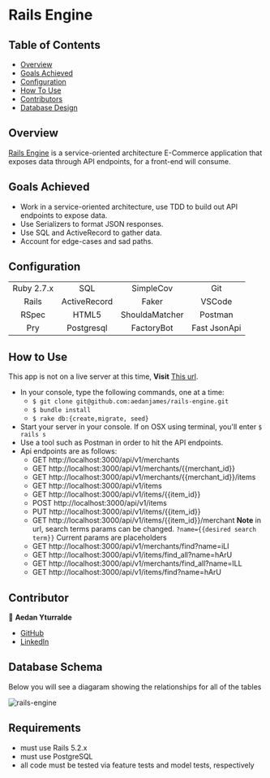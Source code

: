 # Rails Engine 

## Table of Contents 
- [Overview](#overview)
- [Goals Achieved](#goals-achieved)
- [Configuration](#configuration)
- [How To Use](#how-to-use)
- [Contributors](#contributors)
- [Database Design](#database-design)


## Overview
[Rails Engine](https://github.com/aedanjames/rails-engine) is a service-oriented architecture E-Commerce application that exposes data through API endpoints, for a front-end will consume. 

## Goals Achieved    
* Work in a service-oriented architecture, use TDD to build out API endpoints to expose data. 
* Use Serializers to format JSON responses.
* Use SQL and ActiveRecord to gather data.
* Account for edge-cases and sad paths.

## Configuration 
|             |               |               |               |
|   :----:    |    :----:     |    :----:     |    :----:     |
| Ruby 2.7.x  | SQL           | SimpleCov     | Git           |
| Rails       | ActiveRecord  | Faker         | VSCode        |
| RSpec       | HTML5         | ShouldaMatcher| Postman       |
| Pry         | Postgresql    | FactoryBot    | Fast JsonApi  |

## How to Use 
This app is not on a live server at this time, 
**Visit** [This url](https://github.com/aedanjames/rails-engine).
- In your console, type the following commands, one at a time: 
  - `$ git clone git@github.com:aedanjames/rails-engine.git`
  - `$ bundle install`
  - `$ rake db:{create,migrate, seed}`
- Start your server in your console. If on OSX using terminal, you'll enter `$ rails s`
- Use a tool such as Postman in order to hit the API endpoints. 
- Api endpoints are as follows: 
  - GET http://localhost:3000/api/v1/merchants
  - GET http://localhost:3000/api/v1/merchants/{{merchant_id}}
  - GET http://localhost:3000/api/v1/merchants/{{merchant_id}}/items
  - GET http://localhost:3000/api/v1/items
  - GET http://localhost:3000/api/v1/items/{{item_id}}
  - POST http://localhost:3000/api/v1/items
  - PUT http://localhost:3000/api/v1/items/{{item_id}}
  - GET http://localhost:3000/api/v1/items/{{item_id}}/merchant
  **Note** in url, search terms params can be changed. `?name={{desired search term}}` Current params are placeholders
  - GET http://localhost:3000/api/v1/merchants/find?name=iLl 
  - GET http://localhost:3000/api/v1/items/find_all?name=hArU 
  - GET http://localhost:3000/api/v1/merchants/find_all?name=ILL
  - GET http://localhost:3000/api/v1/items/find?name=hArU


## Contributor
👤 **Aedan Yturralde** 
- [GitHub](https://github.com/aedanjames)
- [LinkedIn](https://www.linkedin.com/in/aedan-y/)

## Database Schema
Below you will see a diagaram showing the relationships for all of the tables

![rails-engine](https://user-images.githubusercontent.com/60626984/102558905-c71b0280-408b-11eb-9252-b1816d72f428.png)

## Requirements
- must use Rails 5.2.x
- must use PostgreSQL
- all code must be tested via feature tests and model tests, respectively

